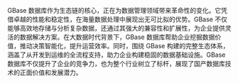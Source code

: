 GBase 数据库作为生态链的核心，正在为数据管理领域带来革命性的变化。它凭借卓越的性能和稳定性，在海量数据处理中展现出无可比拟的优势。GBase 不仅能够高效地存储与分析复杂数据，还通过其强大的兼容性和扩展性，为企业提供灵活的数据解决方案。在大数据时代背景下，GBase 数据库帮助企业挖掘数据价值，推动决策智能化，提升运营效率。同时，围绕 GBase 构建的完整生态体系，涵盖了从开发到运维的全流程支持，助力企业构建稳固的数据基础设施。GBase 数据库不仅提升了企业的竞争力，也为整个行业树立了标杆，展现了国产数据库技术的正面价值和发展潜力。